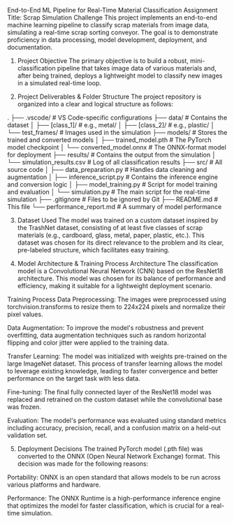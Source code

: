 End-to-End ML Pipeline for Real-Time Material Classification
Assignment Title: Scrap Simulation Challenge
This project implements an end-to-end machine learning pipeline to classify scrap materials from image data, simulating a real-time scrap sorting conveyor. The goal is to demonstrate proficiency in data processing, model development, deployment, and documentation.

1. Project Objective
The primary objective is to build a robust, mini-classification pipeline that takes image data of various materials and, after being trained, deploys a lightweight model to classify new images in a simulated real-time loop.

2. Project Deliverables & Folder Structure
The project repository is organized into a clear and logical structure as follows:

.
├── .vscode/                   # VS Code-specific configurations
├── data/                      # Contains the dataset
│   ├── [class_1]/             # e.g., metal/
│   ├── [class_2]/             # e.g., plastic/
│   └── test_frames/           # Images used in the simulation
├── models/                    # Stores the trained and converted models
│   ├── trained_model.pth      # The PyTorch model checkpoint
│   └── converted_model.onnx   # The ONNX-format model for deployment
├── results/                   # Contains the output from the simulation
│   └── simulation_results.csv # Log of all classification results
├── src/                       # All source code
│   ├── data_preparation.py    # Handles data cleaning and augmentation
│   ├── inference_script.py    # Contains the inference engine and conversion logic
│   ├── model_training.py      # Script for model training and evaluation
│   └── simulation.py          # The main script for the real-time simulation
├── .gitignore                 # Files to be ignored by Git
├── README.md                  # This file
└── performance_report.md      # A summary of model performance

3. Dataset Used
The model was trained on a custom dataset inspired by the TrashNet dataset, consisting of at least five classes of scrap materials (e.g., cardboard, glass, metal, paper, plastic, etc.). This dataset was chosen for its direct relevance to the problem and its clear, pre-labeled structure, which facilitates easy training.

4. Model Architecture & Training Process
Architecture
The classification model is a Convolutional Neural Network (CNN) based on the ResNet18 architecture. This model was chosen for its balance of performance and efficiency, making it suitable for a lightweight deployment scenario.

Training Process
Data Preprocessing: The images were preprocessed using torchvision.transforms to resize them to 224x224 pixels and normalize their pixel values.

Data Augmentation: To improve the model's robustness and prevent overfitting, data augmentation techniques such as random horizontal flipping and color jitter were applied to the training data.

Transfer Learning: The model was initialized with weights pre-trained on the large ImageNet dataset. This process of transfer learning allows the model to leverage existing knowledge, leading to faster convergence and better performance on the target task with less data.

Fine-tuning: The final fully connected layer of the ResNet18 model was replaced and retrained on the custom dataset while the convolutional base was frozen.

Evaluation: The model's performance was evaluated using standard metrics including accuracy, precision, recall, and a confusion matrix on a held-out validation set.

5. Deployment Decisions
The trained PyTorch model (.pth file) was converted to the ONNX (Open Neural Network Exchange) format. This decision was made for the following reasons:

Portability: ONNX is an open standard that allows models to be run across various platforms and hardware.

Performance: The ONNX Runtime is a high-performance inference engine that optimizes the model for faster classification, which is crucial for a real-time simulation.
